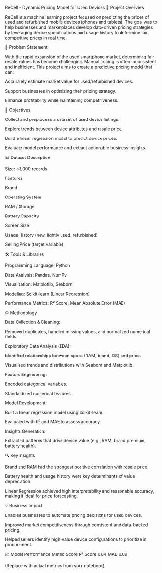 ReCell – Dynamic Pricing Model for Used Devices
🧠 Project Overview

ReCell is a machine learning project focused on predicting the prices of used and refurbished mobile devices (phones and tablets).
The goal was to help businesses and marketplaces develop data-driven pricing strategies by leveraging device specifications and usage history to determine fair, competitive prices in real time.

🎯 Problem Statement

With the rapid expansion of the used smartphone market, determining fair resale values has become challenging.
Manual pricing is often inconsistent and inefficient.
This project aims to create a predictive pricing model that can:

Accurately estimate market value for used/refurbished devices.

Support businesses in optimizing their pricing strategy.

Enhance profitability while maintaining competitiveness.

🧩 Objectives

Collect and preprocess a dataset of used device listings.

Explore trends between device attributes and resale price.

Build a linear regression model to predict device prices.

Evaluate model performance and extract actionable business insights.

📊 Dataset Description

Size: ~3,000 records

Features:

Brand

Operating System

RAM / Storage

Battery Capacity

Screen Size

Usage History (new, lightly used, refurbished)

Selling Price (target variable)

🛠️ Tools & Libraries

Programming Language: Python

Data Analysis: Pandas, NumPy

Visualization: Matplotlib, Seaborn

Modeling: Scikit-learn (Linear Regression)

Performance Metrics: R² Score, Mean Absolute Error (MAE)

⚙️ Methodology

Data Collection & Cleaning:

Removed duplicates, handled missing values, and normalized numerical fields.

Exploratory Data Analysis (EDA):

Identified relationships between specs (RAM, brand, OS) and price.

Visualized trends and distributions with Seaborn and Matplotlib.

Feature Engineering:

Encoded categorical variables.

Standardized numerical features.

Model Development:

Built a linear regression model using Scikit-learn.

Evaluated with R² and MAE to assess accuracy.

Insights Generation:

Extracted patterns that drive device value (e.g., RAM, brand premium, battery health).

🔍 Key Insights

Brand and RAM had the strongest positive correlation with resale price.

Battery health and usage history were key determinants of value depreciation.

Linear Regression achieved high interpretability and reasonable accuracy, making it ideal for price forecasting.

💡 Business Impact

Enabled businesses to automate pricing decisions for used devices.

Improved market competitiveness through consistent and data-backed pricing.

Helped sellers identify high-value device configurations to prioritize in procurement.

📈 Model Performance
Metric	Score
R² Score	0.84
MAE	0.09

(Replace with actual metrics from your notebook)

